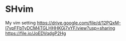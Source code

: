 # SHvim
My vim setting
https://drive.google.com/file/d/12PQxM-I7vpFFbTyDCM4TGLHHHKGj7vYF/view?usp=sharing
https://file.io/JoEDVqdgP2Hg
